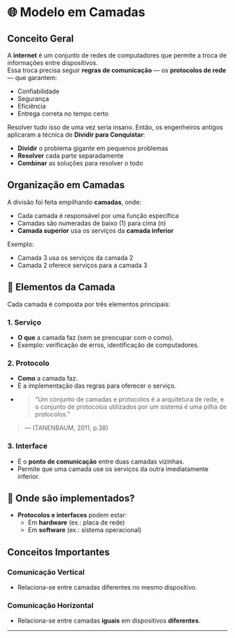 # 🌐 Modelo em Camadas

## Conceito Geral

A **internet** é um conjunto de redes de computadores que permite a troca de informações entre dispositivos.  
Essa troca precisa seguir **regras de comunicação** — os **protocolos de rede** — que garantem:
- Confiabilidade
- Segurança
- Eficiência
- Entrega correta no tempo certo

Resolver tudo isso de uma vez seria insano. Então, os engenheiros antigos aplicaram a técnica de **Dividir para Conquistar**:
- **Dividir** o problema gigante em pequenos problemas
- **Resolver** cada parte separadamente
- **Combinar** as soluções para resolver o todo

## Organização em Camadas

A divisão foi feita empilhando **camadas**, onde:
- Cada camada é responsável por uma função específica
- Camadas são numeradas de baixo (1) para cima (n)
- **Camada superior** usa os serviços da **camada inferior**

Exemplo:
- Camada 3 usa os serviços da camada 2
- Camada 2 oferece serviços para a camada 3

## 🧩 Elementos da Camada

Cada camada é composta por três elementos principais:

### 1. Serviço
- **O que** a camada faz (sem se preocupar com o como).
- Exemplo: verificação de erros, identificação de computadores.

### 2. Protocolo
- **Como** a camada faz.
- É a implementação das regras para oferecer o serviço.
- > "Um conjunto de camadas e protocolos é a arquitetura de rede, e o conjunto de protocolos utilizados por um sistema é uma pilha de protocolos."  
> — (TANENBAUM, 2011, p.38)

### 3. Interface
- É o **ponto de comunicação** entre duas camadas vizinhas.
- Permite que uma camada use os serviços da outra imediatamente inferior.

## 📍 Onde são implementados?

- **Protocolos e interfaces** podem estar:
  - Em **hardware** (ex.: placa de rede)
  - Em **software** (ex.: sistema operacional)

## Conceitos Importantes

### Comunicação Vertical
- Relaciona-se entre camadas diferentes no mesmo dispositivo.
  
### Comunicação Horizontal
- Relaciona-se entre camadas **iguais** em dispositivos **diferentes**.

---
